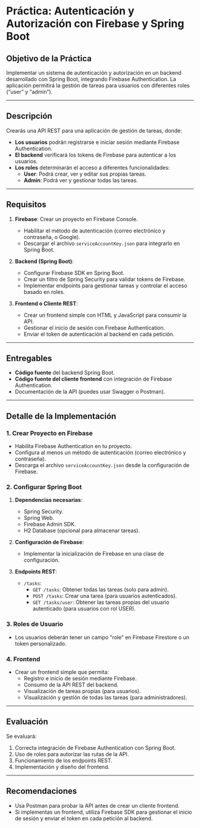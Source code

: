 # Práctica: Autenticación y Autorización con Firebase y Spring Boot

## Objetivo de la Práctica
Implementar un sistema de autenticación y autorización en un backend desarrollado con Spring Boot, integrando Firebase Authentication. La aplicación permitirá la gestión de tareas para usuarios con diferentes roles (“user” y “admin”).

---

## Descripción
Crearás una API REST para una aplicación de gestión de tareas, donde:

- **Los usuarios** podrán registrarse e iniciar sesión mediante Firebase Authentication.
- **El backend** verificará los tokens de Firebase para autenticar a los usuarios.
- **Los roles** determinarán el acceso a diferentes funcionalidades:
  - **User**: Podrá crear, ver y editar sus propias tareas.
  - **Admin**: Podrá ver y gestionar todas las tareas.

---

## Requisitos
1. **Firebase**: Crear un proyecto en Firebase Console.
   - Habilitar el método de autenticación (correo electrónico y contraseña, o Google).
   - Descargar el archivo `serviceAccountKey.json` para integrarlo en Spring Boot.

2. **Backend (Spring Boot)**:
   - Configurar Firebase SDK en Spring Boot.
   - Crear un filtro de Spring Security para validar tokens de Firebase.
   - Implementar endpoints para gestionar tareas y controlar el acceso basado en roles.

3. **Frontend o Cliente REST**:
   - Crear un frontend simple con HTML y JavaScript para consumir la API.
   - Gestionar el inicio de sesión con Firebase Authentication.
   - Enviar el token de autenticación al backend en cada petición.

---

## Entregables
- **Código fuente** del backend Spring Boot.
- **Código fuente del cliente frontend** con integración de Firebase Authentication.
- Documentación de la API (puedes usar Swagger o Postman).

---

## Detalle de la Implementación

### 1. Crear Proyecto en Firebase
- Habilita Firebase Authentication en tu proyecto.
- Configura al menos un método de autenticación (correo electrónico y contraseña).
- Descarga el archivo `serviceAccountKey.json` desde la configuración de Firebase.

### 2. Configurar Spring Boot
1. **Dependencias necesarias**:
   - Spring Security.
   - Spring Web.
   - Firebase Admin SDK.
   - H2 Database (opcional para almacenar tareas).

2. **Configuración de Firebase**:
   - Implementar la inicialización de Firebase en una clase de configuración.

3. **Endpoints REST**:
   - `/tasks`:
     - `GET /tasks`: Obtener todas las tareas (solo para admin).
     - `POST /tasks`: Crear una tarea (para usuarios autenticados).
     - `GET /tasks/user`: Obtener las tareas propias del usuario autenticado (para usuarios con rol USER).

### 3. Roles de Usuario
- Los usuarios deberán tener un campo “role” en Firebase Firestore o un token personalizado.

### 4. Frontend
- Crear un frontend simple que permita:
  - Registro e inicio de sesión mediante Firebase.
  - Consumo de la API REST del backend.
  - Visualización de tareas propias (para usuarios).
  - Visualización y gestión de todas las tareas (para administradores).

---

## Evaluación
Se evaluará:
1. Correcta integración de Firebase Authentication con Spring Boot.
2. Uso de roles para autorizar las rutas de la API.
3. Funcionamiento de los endpoints REST.
4. Implementación y diseño del frontend.

---

## Recomendaciones
- Usa Postman para probar la API antes de crear un cliente frontend.
- Si implementas un frontend, utiliza Firebase SDK para gestionar el inicio de sesión y enviar el token en cada petición al backend.
